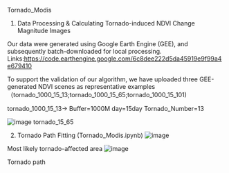 Tornado_Modis

1. Data Processing & Calculating Tornado-induced NDVI Change Magnitude Images

Our data were generated using Google Earth Engine (GEE), and subsequently batch-downloaded for local processing. Links:https://code.earthengine.google.com/6c8dee222d5da45919e9f99a4e679410

To support the validation of our algorithm, we have uploaded three GEE-generated NDVI scenes as representative examples（tornado_1000_15_13;tornado_1000_15_65;tornado_1000_15_101) 

tornado_1000_15_13-> Buffer=1000M  day=15day Tornado_Number=13

![image](https://github.com/user-attachments/assets/374d70eb-e221-4ebb-a3c6-4f6c515ccae0) tornado_15_65

2. Tornado Path Fitting (Tornado_Modis.ipynb)
![image](https://github.com/user-attachments/assets/eed23679-2f4a-4be3-86c9-0cd4a329a514)

Most likely tornado-affected area
![image](https://github.com/user-attachments/assets/69231393-58ac-4ab9-a64f-cc1eb44c7bab)

Tornado path

